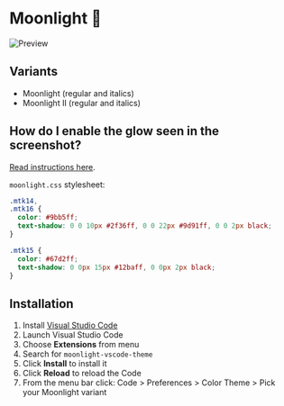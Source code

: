 # Moonlight 🌌

<img src="https://github.com/atomiks/moonlight-vscode-theme/raw/master/preview.jpg" alt="Preview">

## Variants

- Moonlight (regular and italics)
- Moonlight II (regular and italics)

## How do I enable the glow seen in the screenshot?

[Read instructions here](https://github.com/robb0wen/synthwave-vscode#to-enable-the-glow).

`moonlight.css` stylesheet:

```css
.mtk14,
.mtk16 {
  color: #9bb5ff;
  text-shadow: 0 0 10px #2f36ff, 0 0 22px #9d91ff, 0 0 2px black;
}

.mtk15 {
  color: #67d2ff;
  text-shadow: 0 0px 15px #12baff, 0 0px 2px black;
}
```

## Installation

1.  Install [Visual Studio Code](https://code.visualstudio.com/)
2.  Launch Visual Studio Code
3.  Choose **Extensions** from menu
4.  Search for `moonlight-vscode-theme`
5.  Click **Install** to install it
6.  Click **Reload** to reload the Code
7.  From the menu bar click: Code > Preferences > Color Theme > Pick your Moonlight variant
